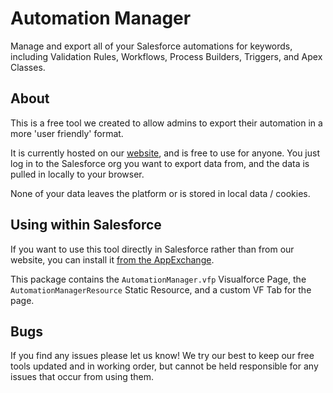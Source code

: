 # Automation Manager
 Manage and export all of your Salesforce automations for keywords, including Validation Rules, Workflows, Process Builders, Triggers, and Apex Classes.

## About ##
This is a free tool we created to allow admins to export their automation in a more 'user friendly' format.

It is currently hosted on our [website](https://www.appitek.com/tools/automation-manager/), and is free to use for anyone. You just log in to the Salesforce org you want to export data from, and the data is pulled in locally to your browser.

None of your data leaves the platform or is stored in local data / cookies.

## Using within Salesforce ##
If you want to use this tool directly in Salesforce rather than from our website, you can install it [from the AppExchange](https://appexchange.salesforce.com/appxListingDetail?listingId=a0N3A00000G0sC9UAJ).

This package contains the `AutomationManager.vfp` Visualforce Page, the `AutomationManagerResource` Static Resource, and a custom VF Tab for the page. 

## Bugs ##
If you find any issues please let us know! We try our best to keep our free tools updated and in working order, but cannot be held responsible for any issues that occur from using them.